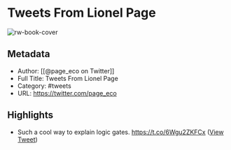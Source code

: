 # Tweets From Lionel Page

![rw-book-cover](https://pbs.twimg.com/profile_images/817273891928145920/a1P9FSnS.jpg)

## Metadata
- Author: [[@page_eco on Twitter]]
- Full Title: Tweets From Lionel Page
- Category: #tweets
- URL: https://twitter.com/page_eco

## Highlights
- Such a cool way to explain logic gates. https://t.co/6Wgu2ZKFCx ([View Tweet](https://twitter.com/page_eco/status/1188749430020698112))
